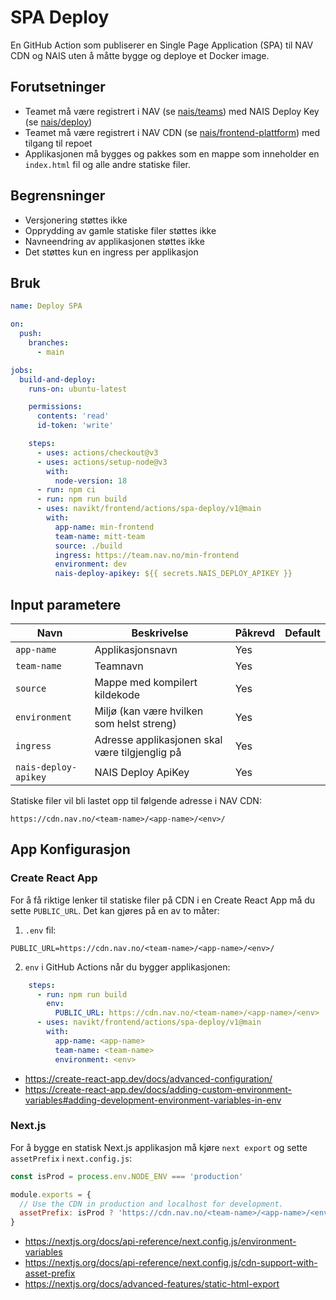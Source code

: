 # SPA Deploy

En GitHub Action som publiserer en Single Page Application (SPA) til NAV CDN og NAIS uten å måtte bygge og deploye et Docker image.

## Forutsetninger

* Teamet må være registrert i NAV (se [nais/teams](https://github.com/nais/teams)) med NAIS Deploy Key (se [nais/deploy](https://deploy.nais.io))
* Teamet må være registrert i NAV CDN (se [nais/frontend-plattform](https://github.com/nais/frontend-plattform)) med tilgang til repoet
* Applikasjonen må bygges og pakkes som en mappe som inneholder en `index.html` fil og alle andre statiske filer.

## Begrensninger

* Versjonering støttes ikke
* Opprydding av gamle statiske filer støttes ikke
* Navneendring av applikasjonen støttes ikke
* Det støttes kun en ingress per applikasjon

## Bruk

```yaml
name: Deploy SPA

on:
  push:
    branches:
      - main

jobs:
  build-and-deploy:
    runs-on: ubuntu-latest

    permissions:
      contents: 'read'
      id-token: 'write'

    steps:
      - uses: actions/checkout@v3
      - uses: actions/setup-node@v3
        with:
          node-version: 18
      - run: npm ci
      - run: npm run build
      - uses: navikt/frontend/actions/spa-deploy/v1@main
        with:
          app-name: min-frontend
          team-name: mitt-team
          source: ./build
          ingress: https://team.nav.no/min-frontend
          environment: dev
          nais-deploy-apikey: ${{ secrets.NAIS_DEPLOY_APIKEY }}
```

## Input parametere

| Navn | Beskrivelse | Påkrevd | Default |
| ---- | ----------- | -------- | ------- |
| `app-name` | Applikasjonsnavn | Yes | |
| `team-name` | Teamnavn | Yes | |
| `source` | Mappe med kompilert kildekode | Yes | |
| `environment` | Miljø (kan være hvilken som helst streng) | Yes | |
| `ingress` | Adresse applikasjonen skal være tilgjenglig på | Yes | |
| `nais-deploy-apikey` | NAIS Deploy ApiKey | Yes | |

Statiske filer vil bli lastet opp til følgende adresse i NAV CDN:

```text
https://cdn.nav.no/<team-name>/<app-name>/<env>/
```

## App Konfigurasjon

### Create React App

For å få riktige lenker til statiske filer på CDN i en Create React App må du sette `PUBLIC_URL`. Det kan gjøres på en av to måter:

1. `.env` fil:

```text
PUBLIC_URL=https://cdn.nav.no/<team-name>/<app-name>/<env>/
```

2. `env` i GitHub Actions når du bygger applikasjonen:

```yaml
    steps:
      - run: npm run build
        env:
          PUBLIC_URL: https://cdn.nav.no/<team-name>/<app-name>/<env>
      - uses: navikt/frontend/actions/spa-deploy/v1@main
        with:
          app-name: <app-name>
          team-name: <team-name>
          environment: <env>
```

* https://create-react-app.dev/docs/advanced-configuration/
* https://create-react-app.dev/docs/adding-custom-environment-variables#adding-development-environment-variables-in-env

### Next.js

For å bygge en statisk Next.js applikasjon må kjøre `next export` og sette `assetPrefix` i `next.config.js`:

```js
const isProd = process.env.NODE_ENV === 'production'

module.exports = {
  // Use the CDN in production and localhost for development.
  assetPrefix: isProd ? 'https://cdn.nav.no/<team-name>/<app-name>/<env>' : undefined,
}
```

* https://nextjs.org/docs/api-reference/next.config.js/environment-variables
* https://nextjs.org/docs/api-reference/next.config.js/cdn-support-with-asset-prefix
* https://nextjs.org/docs/advanced-features/static-html-export